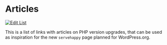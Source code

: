 # Articles

[![Edit List](https://img.shields.io/badge/Edit_List--green.svg?style=social)](https://github.com/wp-core-php/servehappy-resources/edit/master/articles/articles.md)

This is a list of links with articles on PHP version upgrades, that can be used as inspiration for the new `servehappy` page planned for WordPress.org.
